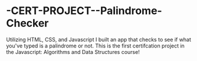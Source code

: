 # -CERT-PROJECT--Palindrome-Checker
Utilizing HTML, CSS, and Javascript I built an app that checks to see if what you've typed is a palindrome or not. This is the first certifcation project in the Javascript: Algorithms and Data Structures course! 
